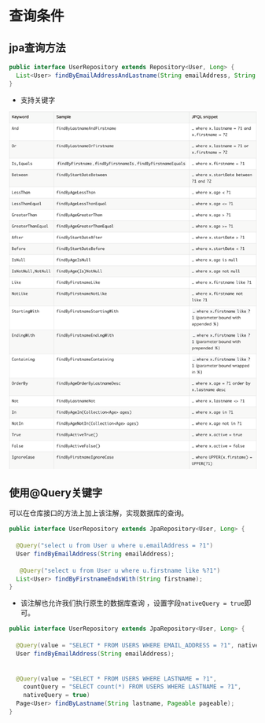 # 查询条件

## jpa查询方法

```java
public interface UserRepository extends Repository<User, Long> {
  List<User> findByEmailAddressAndLastname(String emailAddress, String lastname);
}
```

* 支持关键字   


![](./assets/2019-04-29-16-56-04.png)


## 使用@Query关键字 

可以在仓库接口的方法上加上该注解，实现数据库的查询。

```java
public interface UserRepository extends JpaRepository<User, Long> {

  @Query("select u from User u where u.emailAddress = ?1")
  User findByEmailAddress(String emailAddress);

   @Query("select u from User u where u.firstname like %?1")
  List<User> findByFirstnameEndsWith(String firstname);
}
```

* 该注解也允许我们执行原生的数据库查询 ，设置字段``nativeQuery = true``即可。

```java
public interface UserRepository extends JpaRepository<User, Long> {

  @Query(value = "SELECT * FROM USERS WHERE EMAIL_ADDRESS = ?1", nativeQuery = true)
  User findByEmailAddress(String emailAddress);


  @Query(value = "SELECT * FROM USERS WHERE LASTNAME = ?1",
    countQuery = "SELECT count(*) FROM USERS WHERE LASTNAME = ?1",
    nativeQuery = true)
  Page<User> findByLastname(String lastname, Pageable pageable);
}

```
